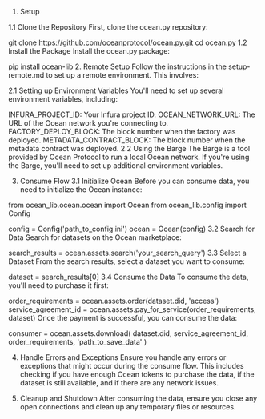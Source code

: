 1. Setup

1.1 Clone the Repository
First, clone the ocean.py repository:

git clone https://github.com/oceanprotocol/ocean.py.git
cd ocean.py
1.2 Install the Package
Install the ocean.py package:

pip install ocean-lib
2. Remote Setup
Follow the instructions in the setup-remote.md to set up a remote environment. This involves:

2.1 Setting up Environment Variables
You'll need to set up several environment variables, including:

INFURA_PROJECT_ID: Your Infura project ID.
OCEAN_NETWORK_URL: The URL of the Ocean network you're connecting to.
FACTORY_DEPLOY_BLOCK: The block number when the factory was deployed.
METADATA_CONTRACT_BLOCK: The block number when the metadata contract was deployed.
2.2 Using the Barge
The Barge is a tool provided by Ocean Protocol to run a local Ocean network. If you're using the Barge, you'll need to set up additional environment variables.

3. Consume Flow
3.1 Initialize Ocean
Before you can consume data, you need to initialize the Ocean instance:

from ocean_lib.ocean.ocean import Ocean
from ocean_lib.config import Config

config = Config('path_to_config.ini')
ocean = Ocean(config)
3.2 Search for Data
Search for datasets on the Ocean marketplace:


search_results = ocean.assets.search('your_search_query')
3.3 Select a Dataset
From the search results, select a dataset you want to consume:


dataset = search_results[0]
3.4 Consume the Data
To consume the data, you'll need to purchase it first:

order_requirements = ocean.assets.order(dataset.did, 'access')
service_agreement_id = ocean.assets.pay_for_service(order_requirements, dataset)
Once the payment is successful, you can consume the data:


consumer = ocean.assets.download(
    dataset.did,
    service_agreement_id,
    order_requirements,
    'path_to_save_data'
)


4. Handle Errors and Exceptions
Ensure you handle any errors or exceptions that might occur during the consume flow. This includes checking if you have enough Ocean tokens to purchase the data, if the dataset is still available, and if there are any network issues.

5. Cleanup and Shutdown
After consuming the data, ensure you close any open connections and clean up any temporary files or resources.
